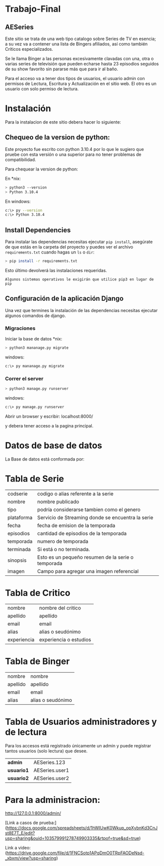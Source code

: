 # Trabajo-Final

## AESeries

Este sitio se trata de una web tipo catalogo sobre Series de TV en esencia; a su vez va a contener una lista de Bingers afiliados, así como también Críticos especializados.

Se le llama Binger a las personas excesivamente clavadas con una, otra o varias series de televisión que pueden echarse hasta 23 episodios seguidos de su show favorito sin pararse más que para ir al baño.

Para el acceso va a tener dos tipos de usuarios, el usuario admin con permisos de Lectura, Escritura y Actualización en el sitio web. El otro es un usuario con solo permiso de lectura.

# Instalación 

Para la instalacion de este sitio debera hacer lo siguiente:

## Chequeo de la version de python:
Este proyecto fue escrito con python 3.10.4 por lo que le sugiero que pruebe con esta versión o una superior para no tener problemas de compatibilidad.

Para chequear la version de python: 

En *nix:

```bash
> python3 --version 
> Python 3.10.4
```

En windows:

```bash
c:\> py --version
c:\> Python 3.10.4
```
## Install Dependencies

Para instalar las dependencias necesitas ejecutar `pip install`, asegúrate de que estás en la carpeta del proyecto y puedes ver el archivo `requirements.txt` cuando hagas un `ls` o `dir`:

```bash
> pip install -r requirements.txt
```
Esto último devolverá las instalaciones requeridas.

`Algunos sistemas operativos le exigirán que utilice pip3 en lugar de pip `

## Configuración de la aplicación Django

Una vez que termines la instalación de las dependencias necesitas ejecutar algunos comandos de django.

### Migraciones

Iniciar la base de datos
*nix:
```bash
> python3 mananage.py migrate
```
windows:
```bash
c:\> py mananage.py migrate
```

### Correr el server

```bash
> python3 manage.py runserver
```
windows:
```bash
c:\> py manage.py runserver
```
Abrir un browser y escribir: localhost:8000/

y debera tener acceso a la pagina principal.

# Datos de base de datos

La Base de datos está conformada por:

# Tabla de **Serie**

|     |     |
| --- | --- |
| codserie | codigo o alias referente a la serie |
| nombre | nombre publicado |
| tipo | podría considerarse tambien como el genero |
| plataforma | Servicio de Streaming donde se encuentra la serie |
| fecha | fecha de emision de la temporada |
| episodios | cantidad de episodios de la temporada |
| temporada | numero de temporada |
| terminada | Si está o no terminada. |
| sinopsis | Esto es un pequeño resumen de la serie o temporada |
| imagen | Campo para agregar una imagen referencial |

# Tabla de **Critico**

|     |     |
| --- | --- |
| nombre | nombre del critico |
| apellido | apellido |
| email | email |
| alias | alias o seudónimo |
| experiencia | experiencia o estudios |

# Tabla de **Binger**

|     |     |
| --- | --- |
| nombre | nombre |
| apellido | apellido |
| email | email |
| alias | alias o seudónimo |

# Tabla de **Usuarios administradores y de lectura**

Para los accesos está registrado únicamente un admin y puede registrar tantos usuarios (solo lectura) que desee.

|     |     |
| --- | --- |
| **admin** | AESeries.123 |
| **usuario1** | AESeries.user1 |
| **usuario2** | AESeries.user2 |

# Para la administracion:
http://127.0.0.1:8000/admin/

[Link a casos de prueba:] (https://docs.google.com/spreadsheets/d/1hWIUwK0Wkup_opXybnKd3CnJst8E7T_E/edit?usp=sharing&ouid=103579991278749903335&rtpof=true&sd=true)

Link a video: (https://drive.google.com/file/d/1FNCSotp1APqDmO0TRpFAODeNsd-_xbxm/view?usp=sharing)
